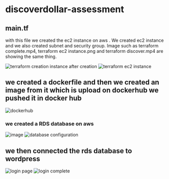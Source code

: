 # discoverdollar-assessment

## main.tf
with this file we created the ec2 instance on aws . We created ec2 instance and we also created subnet and security group. Image such as terraform complete.mp4, terraform ec2 instance.png and terraform discover.mp4 are showing the same thing.

![terraform creation](https://github.com/ehteshamtarq/discoverdollar-assessment/assets/72429244/ca82c213-10c3-4f6d-aa04-0654145c4446)
instance after creation
![terraform ec2 instance](https://github.com/ehteshamtarq/discoverdollar-assessment/assets/72429244/c1b9d562-8d34-4fe0-8762-da5c5de5acf7)


## we created a dockerfile and then we created an image from it which is upload on dockerhub we pushed it in docker hub

![dockerhub](https://github.com/ehteshamtarq/discoverdollar-assessment/assets/72429244/e5772edc-5e81-4d93-8d36-2a67ef8b4b1f)

### we created a RDS database on aws


![image](https://github.com/ehteshamtarq/discoverdollar-assessment/assets/72429244/962a7682-2710-46ab-9f42-e13072f7e96f)
![database configuration](https://github.com/ehteshamtarq/discoverdollar-assessment/assets/72429244/d4b046c0-0629-403a-ae40-c87664eca0ed)



## we then connected the rds database to wordpress
![login page](https://github.com/ehteshamtarq/discoverdollar-assessment/assets/72429244/02cd4796-6113-4760-b0d9-ed826d5cffe0)
![login complete](https://github.com/ehteshamtarq/discoverdollar-assessment/assets/72429244/1db71dea-e245-4175-a7d3-685b8f144c88)



